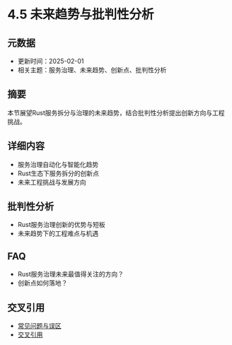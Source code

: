 # 4.5 未来趋势与批判性分析

## 元数据

- 更新时间：2025-02-01
- 相关主题：服务治理、未来趋势、创新点、批判性分析

## 摘要

本节展望Rust服务拆分与治理的未来趋势，结合批判性分析提出创新方向与工程挑战。

## 详细内容

- 服务治理自动化与智能化趋势
- Rust生态下服务拆分的创新点
- 未来工程挑战与发展方向

## 批判性分析

- Rust服务治理创新的优势与短板
- 未来趋势下的工程难点与机遇

## FAQ

- Rust服务治理未来最值得关注的方向？
- 创新点如何落地？

## 交叉引用

- [常见问题与误区](./4.4_常见问题与误区.md)
- [交叉引用](./4.6_交叉引用.md)
